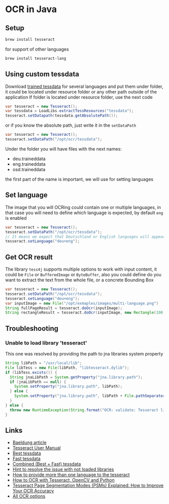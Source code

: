 # OCR in Java

## Setup
```bash
brew install tesseract
```
for support of other languages
```bash
brew install tesseract-lang
```

## Using custom tessdata

Download [trained tessdata](https://github.com/tesseract-ocr/tessdata) for
several languages and put them under folder, it could be located under resource
folder or any other path outside of the application
If folder is located under resource folder, use the next code
```java
var tesseract = new Tesseract();
var tessdata = LoadLibs.extractTessResources("tessdata");
tesseract.setDatapath(tessdata.getAbsolutePath());
```
or if you know the absolute path, just write it in the `setDataPath`
```java
var tesseract = new Tesseract();
tesseract.setDataPath("/opt/ocr/tessdata");
```
Under the folder you will have files with the next names:
* deu.traineddata
* eng.traineddata
* osd.traineddata

the first part of the name is important, we will use for setting languages

## Set language

The image that you will OCRing could contain one or multiple languages, in that
case you will need to define which language is expected, by default `eng` is
enabled

```java
var tesseract = new Tesseract();
tesseract.setDataPath("/opt/ocr/tessdata");
// It means we expect that Deutschland or English languages will appear in the image
tesseract.setLanguage("deu+eng");
```

## Get OCR result

The library `tess4j` supports multiple options to work with input content, it
could be `File` or `BufferedImage` or `ByteBuffer`, also you could define do you
want to extract the text from the whole file, or a concrete Bounding Box

```java
var tesseract = new Tesseract();
tesseract.setDataPath("/opt/ocr/tessdata");
tesseract.setLanguage("deu+eng");
var inputImage = new File("/opt/exmaples/images/multi-language.png")
String fullPageResult = tesseract.doOcr(inputImage);
String rectangleResult = tesseract.doOcr(inputImage, new Rectangle(100, 100, 100, 100));
```

## Troubleshooting

### Unable to load library 'tesseract'
This one was resolved by providing the path to jna libraries system property

```java
String libPath = "/usr/local/lib";
File libTess = new File(libPath, "libtesseract.dylib");
if (libTess.exists()) {
  String jnaLibPath = System.getProperty("jna.library.path");
  if (jnaLibPath == null) {
    System.setProperty("jna.library.path", libPath);
  } else {
    System.setProperty("jna.library.path", libPath + File.pathSeparator + jnaLibPath);
  }
} else {
  throw new RuntimeException(String.format("OCR: validate: Tesseract library not in /usr/local/lib"));
}
```

## Links
* [Baeldung article](https://www.baeldung.com/java-ocr-tesseract)
* [Tesseract User Manual](https://tesseract-ocr.github.io/tessdoc/Home.html)
* [Best tessdata](https://github.com/tesseract-ocr/tessdata_best)
* [Fast tessdata](https://github.com/tesseract-ocr/tessdata_fast)
* [Combined (Best + Fast) tessdata](https://github.com/tesseract-ocr/tessdata)
* [Hint to resolve the issue with not loaded libraries](https://github.com/RaiMan/SikuliX1/commit/49f1bf3e5330365c97085b9533050bd538119c62)
* [How to provide more than one language to the tesseract](https://stackoverflow.com/questions/24379781/how-can-i-run-tesseract-with-multiple-languages-one-time)
* [How to OCR with Tesseract, OpenCV and Python](https://nanonets.com/blog/ocr-with-tesseract/)
* [Tesseract Page Segmentation Modes (PSMs) Explained: How to Improve Your OCR Accuracy](https://pyimagesearch.com/2021/11/15/tesseract-page-segmentation-modes-psms-explained-how-to-improve-your-ocr-accuracy/)
* [All OCR options](https://muthu.co/all-tesseract-ocr-options/)
